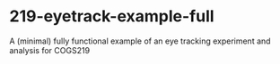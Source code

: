 # 219-eyetrack-example-full
A (minimal) fully functional example of an eye tracking experiment and analysis for COGS219
